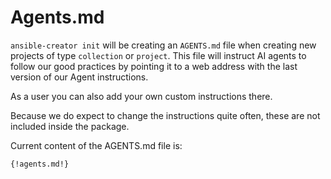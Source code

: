 # Agents.md

`ansible-creator init` will be creating an `AGENTS.md` file when creating new
projects of type `collection` or `project`. This file will instruct AI agents
to follow our good practices by pointing it to a web address with the last
version of our Agent instructions.

As a user you can also add your own custom instructions there.

Because we do expect to change the instructions quite often, these are not
included inside the package.

Current content of the AGENTS.md file is:

```md
{!agents.md!}
```
